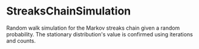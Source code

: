 # StreaksChainSimulation

Random walk simulation for the Markov streaks chain given a random probability.
The stationary distribution's value is confirmed using iterations and counts.

#
